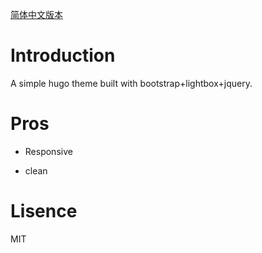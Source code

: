 [简体中文版本](https://github.com/simple-is-awesome/hugo-simple-theme/blob/main/README.zh-CN.md)

# Introduction 

A simple hugo theme built with bootstrap+lightbox+jquery.

# Pros

- Responsive

- clean

# Lisence

MIT

